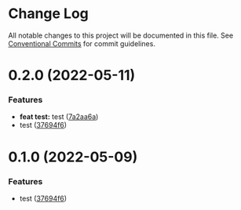 # Change Log

All notable changes to this project will be documented in this file.
See [Conventional Commits](https://conventionalcommits.org) for commit guidelines.

# 0.2.0 (2022-05-11)


### Features

* **feat test:** test ([7a2aa6a](https://github.com/mczapkowicz/lerna-test/commit/7a2aa6a3da6f159ebb54df4fcfb9fbd933d09c2b))
* test ([37694f6](https://github.com/mczapkowicz/lerna-test/commit/37694f6934e119af95d03d1eaacedbd4b8fc6796))





# 0.1.0 (2022-05-09)


### Features

* test ([37694f6](https://github.com/mczapkowicz/lerna-test/commit/37694f6934e119af95d03d1eaacedbd4b8fc6796))
